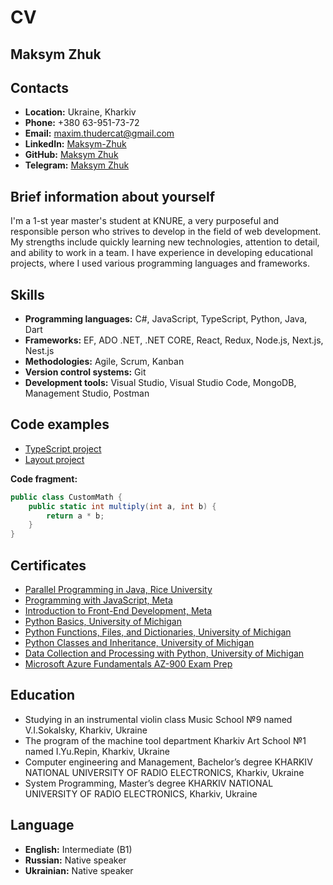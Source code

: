 # CV

## Maksym Zhuk

## Contacts

- **Location:** Ukraine, Kharkiv
- **Phone:** +380 63-951-73-72
- **Email:** maxim.thudercat@gmail.com
- **LinkedIn:** [Maksym-Zhuk](https://www.linkedin.com/in/maksym-zhuk-8971862b1/)
- **GitHub:** [Maksym Zhuk](https://github.com/TheForgem4ster)
- **Telegram:** [Maksym Zhuk](https://t.me/TheForgem4ster)

## Brief information about yourself

I'm a 1-st year master's student at KNURE, a very purposeful and responsible person who strives to develop in the field of web development. My strengths include quickly learning new technologies, attention to detail, and ability to work in a team. I have experience in developing educational projects, where I used various programming languages ​​and frameworks.

## Skills

- **Programming languages:** C#, JavaScript, TypeScript, Python, Java, Dart
- **Frameworks:** EF, ADO .NET, .NET CORE, React, Redux, Node.js, Next.js, Nest.js
- **Methodologies:** Agile, Scrum, Kanban
- **Version control systems:** Git
- **Development tools:** Visual Studio, Visual Studio Code, MongoDB, Management Studio, Postman

## Code examples

- [TypeScript project](https://github.com/TheForgem4ster/Music-Platforms)
- [Layout project](https://github.com/TheForgem4ster/EPAM_Website)

**Code fragment:**

```csharp
public class CustomMath {
    public static int multiply(int a, int b) {
        return a * b;
    }
}
```

## Certificates

- [Parallel Programming in Java, Rice University](\Certificates\Java\Coursera_Java_Parallel.pdf)
- [Programming with JavaScript, Meta](\Certificates\JavaScript\Coursera_JavaScript.pdf)
- [Introduction to Front-End Development, Meta](\Certificates\JavaScript\Coursera_Front-end.pdf)
- [Python Basics, University of Michigan](\Certificates\Python\Coursera_Python_Basic.pdf)
- [Python Functions, Files, and Dictionaries, University of Michigan](\Certificates\Python\CourseraPythonFunctions_Files_andDictionaries.pdf)
- [Python Classes and Inheritance, University of Michigan](\Certificates\Python\Python_Classes_and_Inheritance_University_of_Michigan.pdf)
- [Data Collection and Processing with Python, University of Michigan](\Certificates\Python\CourseraDataCollectionandProcessingwithPython.pdf)
- [Microsoft Azure Fundamentals AZ-900 Exam Prep](\Certificates\Azure\CourseraMicrosoftAzureFundamentalsAZ-900ExamPrep.pdf)

## Education

- Studying in an instrumental violin class Music School №9 named V.I.Sokalsky, Kharkiv, Ukraine
- The program of the machine tool department Kharkiv Art School №1 named I.Yu.Repin, Kharkiv, Ukraine
- Computer engineering and Management, Bachelor’s degree KHARKIV NATIONAL UNIVERSITY OF RADIO ELECTRONICS, Kharkiv, Ukraine
- System Programming, Master’s degree KHARKIV NATIONAL UNIVERSITY OF RADIO
  ELECTRONICS, Kharkiv, Ukraine

## Language

- **English:** Intermediate (B1)
- **Russian:** Native speaker
- **Ukrainian:** Native speaker
